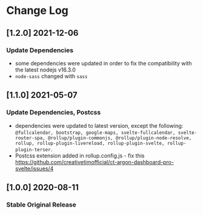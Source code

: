 # Change Log

## [1.2.0] 2021-12-06
### Update Dependencies
- some dependencies were updated in order to fix the compatibility with the latest nodejs v16.3.0
- `node-sass` changed with `sass`

## [1.1.0] 2021-05-07
### Update Dependencies, Postcss
- dependencies were updated to latest version, except the following: `@fullcalendar, bootstrap, google-maps, svelte-fullcalendar, svelte-router-spa, @rollup/plugin-commonjs, @rollup/plugin-node-resolve, rollup, rollup-plugin-livereload, rollup-plugin-svelte, rollup-plugin-terser`.
- Postcss extension added in rollup.config.js - fix this https://github.com/creativetimofficial/ct-argon-dashboard-pro-svelte/issues/4

## [1.0.0] 2020-08-11
### Stable Original Release
